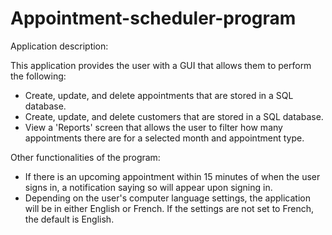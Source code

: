 # Appointment-scheduler-program

Application description:

This application provides the user with a GUI that allows them to perform the following:

- Create, update, and delete appointments that are stored in a SQL database.
- Create, update, and delete customers that are stored in a SQL database.
- View a 'Reports' screen that allows the user to filter how many appointments there are for a selected month and appointment type.

Other functionalities of the program:

- If there is an upcoming appointment within 15 minutes of when the user signs in, a notification saying so will appear upon signing in.
- Depending on the user's computer language settings, the application will be in either English or French. If the settings are not set to French, the default is English.

